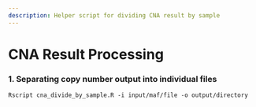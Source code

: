 ```yaml
---
description: Helper script for dividing CNA result by sample
---
```


# CNA Result Processing



### 1. Separating copy number output into individual files

```text
Rscript cna_divide_by_sample.R -i input/maf/file -o output/directory
```

